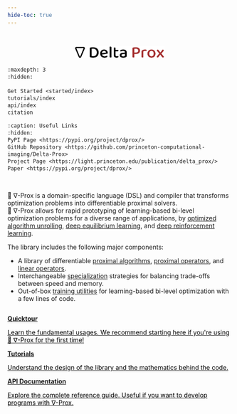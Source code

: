 ```yaml
---
hide-toc: true
---
```


<!-- # Welcome to ∇-Prox -->
<br/>
<p align="center">
<a href="https://light.princeton.edu/publication/delta_prox/">
    <img src="_static/logo.svg" alt="" width="40%">
</a> 
</p>


```{toctree}
:maxdepth: 3
:hidden: 

Get Started <started/index>
tutorials/index
api/index
citation
```


```{toctree}
:caption: Useful Links
:hidden:
PyPI Page <https://pypi.org/project/dprox/>
GitHub Repository <https://github.com/princeton-computational-imaging/Delta-Prox>
Project Page <https://light.princeton.edu/publication/delta_prox/>
Paper <https://pypi.org/project/dprox/>
```

<br/>

🎉  ∇-Prox is a domain-specific language (DSL) and compiler that transforms optimization problems into differentiable proximal solvers. 
<br/>
🎉  ∇-Prox allows for rapid prototyping of learning-based bi-level optimization problems for a diverse range of applications, by [optimized algorithm unrolling](https://pypi.org/project/dprox/), [deep equilibrium learning](https://pypi.org/project/dprox/), and [deep reinforcement learning](https://pypi.org/project/dprox/). 

The library includes the following major components:

- A library of differentiable [proximal algorithms](https://pypi.org/project/dprox/), [proximal operators](https://pypi.org/project/dprox/), and [linear operators](https://pypi.org/project/dprox/).
- Interchangeable [specialization](https://pypi.org/project/dprox/) strategies for balancing trade-offs between speed and memory.
- Out-of-box [training utilities](https://pypi.org/project/dprox/) for learning-based bi-level optimization with a few lines of code.

```{nbgallery}
```

<div class="toctree-wrapper compound">
<div class="nbsphinx-gallery">
<a class="reference internal" href="started/quicktour.html">
  <b>Quicktour</b>
  <p style="color:black">Learn the fundamental usages. We recommend starting here if you're using 🎉 ∇-Prox for the first time! </p>
</a>
<a class="reference internal" href="tutorials/index.html">
  <b>Tutorials</b>
  <p style="color:black">Understand the design of the library and the mathematics behind the code. </p>
</a>
<a class="reference internal" href="api/index.html">
  <b>API Documentation</b>
  <p style="color:black">Explore the complete reference guide. Useful if you want to develop programs with ∇-Prox. </p>
</a>
</div>
</div>